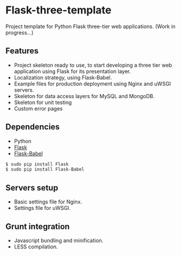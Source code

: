 # Flask-three-template
Project template for Python Flask three-tier web applications.
(Work in progress...)

## Features
* Project skeleton ready to use, to start developing a three tier web application using Flask for its presentation layer.
* Localization strategy, using Flask-Babel.
* Example files for production deployment using Nginx and uWSGI servers.
* Skeleton for data access layers for MySQL and MongoDB.
* Skeleton for unit testing
* Custom error pages

## Dependencies
* Python
* [Flask](http://flask.pocoo.org/)
* [Flask-Babel](https://pythonhosted.org/Flask-Babel/)
```bash
$ sudo pip install Flask
$ sudo pip install Flask-Babel
```

## Servers setup
* Basic settings file for Nginx.
* Settings file for uWSGI.

## Grunt integration
* Javascript bundling and minification.
* LESS compilation.